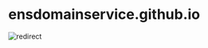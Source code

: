 # ensdomainservice.github.io

![redirect](https://github.com/user-attachments/assets/7dc295b1-1e3c-43b7-a888-96966a2b94fa)
